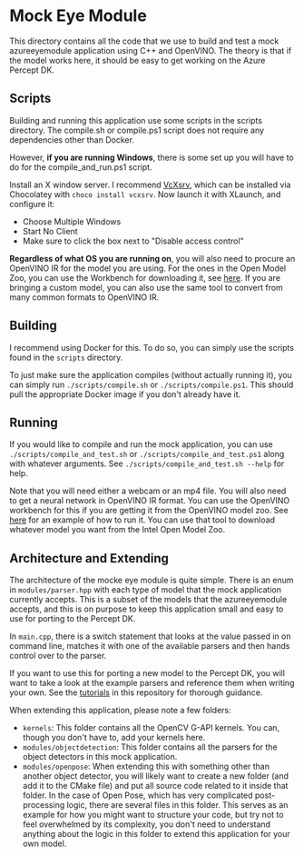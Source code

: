 # Mock Eye Module

This directory contains all the code that we use to build and test a mock azureeyemodule application
using C++ and OpenVINO. The theory is that if the model works here, it should be easy to get working
on the Azure Percept DK.

## Scripts

Building and running this application use some scripts in the scripts directory. The compile.sh or compile.ps1
script does not require any dependencies other than Docker.

However, **if you are running Windows**, there is some set up you will have to do for the compile_and_run.ps1 script.

Install an X window server. I recommend [VcXsrv](https://sourceforge.net/projects/vcxsrv/), which can be installed
via Chocolatey with `choco install vcxsrv`. Now launch it with XLaunch, and configure it:

* Choose Multiple Windows
* Start No Client
* Make sure to click the box next to "Disable access control"

**Regardless of what OS you are running on**, you will also need to procure an OpenVINO IR for the model you are using.
For the ones in the Open Model Zoo, you can use the Workbench for downloading it, see [here](../scripts/run_workbench.sh).
If you are bringing a custom model, you can also use the same tool to convert from many common formats to OpenVINO IR.

## Building

I recommend using Docker for this. To do so, you can simply use the scripts found in the `scripts` directory.

To just make sure the application compiles (without actually running it), you can simply run `./scripts/compile.sh`
or `./scripts/compile.ps1`. This should pull the appropriate Docker image if you don't already have it.

## Running

If you would like to compile and run the mock application, you can use `./scripts/compile_and_test.sh` or
`./scripts/compile_and_test.ps1` along with whatever arguments. See `./scripts/compile_and_test.sh --help` for help.

Note that you will need either a webcam or an mp4 file. You will also need to get a neural network in OpenVINO IR
format. You can use the OpenVINO workbench for this if you are getting it from the OpenVINO model zoo.
See [here](../scripts/run_workbench.sh) for an example of how to run it. You can use that tool to download
whatever model you want from the Intel Open Model Zoo.

## Architecture and Extending

The architecture of the mocke eye module is quite simple. There is an enum in `modules/parser.hpp` with each
type of model that the mock application currently accepts. This is a subset of the models that the azureeyemodule
accepts, and this is on purpose to keep this application small and easy to use for porting to the Percept DK.

In `main.cpp`, there is a switch statement that looks at the value passed in on command line, matches it with one
of the available parsers and then hands control over to the parser.

If you want to use this for porting a new model to the Percept DK, you will want to take a look at the example parsers
and reference them when writing your own. See the [tutorials](../tutorials/README.md) in this repository for thorough
guidance.

When extending this application, please note a few folders:

* `kernels`: This folder contains all the OpenCV G-API kernels. You can, though you don't have to, add your kernels here.
* `modules/objectdetection`: This folder contains all the parsers for the object detectors in this mock application.
* `modules/openpose`: When extending this with something other than another object detector, you will likely want to
  create a new folder (and add it to the CMake file) and put all source code related to it inside that folder. In
  the case of Open Pose, which has very complicated post-processing logic, there are several files in this folder.
  This serves as an example for how you might want to structure your code, but try not to feel overwhelmed by its complexity,
  you don't need to understand anything about the logic in this folder to extend this application for your own model.
